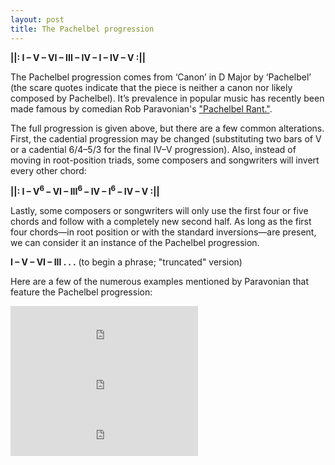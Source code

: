 ```yaml
---
layout: post
title: The Pachelbel progression
---
```


**&#124;&#124;: I – V – VI – III – IV – I – IV – V :&#124;&#124;**

The Pachelbel progression comes from ‘Canon’ in D Major by ‘Pachelbel’ (the scare quotes indicate that the piece is neither a canon nor likely composed by Pachelbel). It’s prevalence in popular music has recently been made famous by comedian Rob Paravonian's ["Pachelbel Rant."](https://www.youtube.com/watch?v=JdxkVQy7QLM).

The full progression is given above, but there are a few common alterations. First, the cadential progression may be changed (substituting two bars of V or a cadential 6/4–5/3 for the final IV–V progression). Also, instead of moving in root-position triads, some composers and songwriters will invert every other chord:

**&#124;&#124;: I – V<sup>6</sup> – VI – III<sup>6</sup> – IV – I<sup>6</sup> – IV – V :&#124;&#124;**

Lastly, some composers or songwriters will only use the first four or five chords and follow with a completely new second half. As long as the first four chords—in root position or with the standard inversions—are present, we can consider it an instance of the Pachelbel progression.

**I – V – VI – III . . .** (to begin a phrase; "truncated" version)

Here are a few of the numerous examples mentioned by Paravonian that feature the Pachelbel progression:

<iframe src="https://embed.spotify.com/?uri=spotify:track:45V4Mk7vZV2b9JfSWuUX9m" width="300" height="80" frameborder="0" allowtransparency="true"></iframe><br>

<iframe src="https://embed.spotify.com/?uri=spotify:track:0NJC0FDCODpPUntRTTQq97" width="300" height="80" frameborder="0" allowtransparency="true"></iframe><br>

<iframe src="https://embed.spotify.com/?uri=spotify:track:27IRo2rYeizhRMDaNVplNM" width="300" height="80" frameborder="0" allowtransparency="true"></iframe><br>
